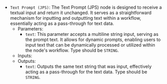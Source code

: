 - `Text Prompt (JPS)`: The Text Prompt (JPS) node is designed to receive a textual input and return it unchanged. It serves as a straightforward mechanism for inputting and outputting text within a workflow, essentially acting as a pass-through for text data.
    - Parameters:
        - `text`: This parameter accepts a multiline string input, serving as the prompt text. It allows for dynamic prompts, enabling users to input text that can be dynamically processed or utilized within the node's workflow. Type should be `STRING`.
    - Inputs:
    - Outputs:
        - `text`: Outputs the same text string that was input, effectively acting as a pass-through for the text data. Type should be `STRING`.
